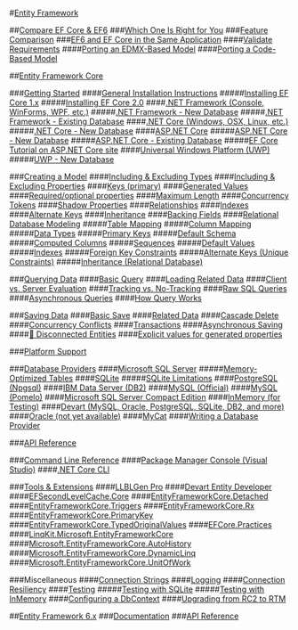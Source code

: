 #[Entity Framework](index.md)

##[Compare EF Core & EF6](efcore-and-ef6/index.md)
###[Which One Is Right for You](efcore-and-ef6/choosing.md)
###[Feature Comparison](efcore-and-ef6/features.md)
###[EF6 and EF Core in the Same Application](efcore-and-ef6/side-by-side.md)
####[Validate Requirements](efcore-and-ef6/porting/ensure-requirements.md)
####[Porting an EDMX-Based Model](efcore-and-ef6/porting/port-edmx.md)
####[Porting a Code-Based Model](efcore-and-ef6/porting/port-code.md)

##[Entity Framework Core](core/index.md)
<!-- Getting Started -->
###[Getting Started](core/get-started/index.md)
####[General Installation Instructions](core/get-started/general/index.md)
#####[Installing EF Core 1.x](core/get-started/general/efcore1.md)
#####[Installing EF Core 2.0](core/get-started/general/efcore2.md)
####[.NET Framework (Console, WinForms, WPF, etc.)](core/get-started/full-dotnet/index.md)
#####[.NET Framework - New Database](core/get-started/full-dotnet/new-db.md)
#####[.NET Framework - Existing Database](core/get-started/full-dotnet/existing-db.md)
####[.NET Core (Windows, OSX, Linux, etc.)](core/get-started/netcore/index.md)
#####[.NET Core - New Database](core/get-started/netcore/new-db-sqlite.md)
####[ASP.NET Core](core/get-started/aspnetcore/index.md)
#####[ASP.NET Core - New Database](core/get-started/aspnetcore/new-db.md)
#####[ASP.NET Core - Existing Database](core/get-started/aspnetcore/existing-db.md)
#####[EF Core Tutorial on ASP.NET Core site](https://docs.asp.net/en/latest/data/ef-mvc/intro.html)
####[Universal Windows Platform (UWP)](core/get-started/uwp/index.md)
#####[UWP - New Database](core/get-started/uwp/getting-started.md)
<!-- Modeling -->
###[Creating a Model](core/modeling/index.md)
####[Including & Excluding Types](core/modeling/included-types.md)
####[Including & Excluding Properties](core/modeling/included-properties.md)
####[Keys (primary)](core/modeling/keys.md)
####[Generated Values](core/modeling/generated-properties.md)
####[Required/optional properties](core/modeling/required-optional.md)
####[Maximum Length](core/modeling/max-length.md)
####[Concurrency Tokens](core/modeling/concurrency.md)
####[Shadow Properties](core/modeling/shadow-properties.md)
####[Relationships](core/modeling/relationships.md)
####[Indexes](core/modeling/indexes.md)
####[Alternate Keys](core/modeling/alternate-keys.md)
####[Inheritance](core/modeling/inheritance.md)
####[Backing Fields](core/modeling/backing-field.md)
####[Relational Database Modeling](core/modeling/relational/index.md)
#####[Table Mapping](core/modeling/relational/tables.md)
#####[Column Mapping](core/modeling/relational/columns.md)
#####[Data Types](core/modeling/relational/data-types.md)
#####[Primary Keys](core/modeling/relational/primary-keys.md)
#####[Default Schema](core/modeling/relational/default-schema.md)
#####[Computed Columns](core/modeling/relational/computed-columns.md)
#####[Sequences](core/modeling/relational/sequences.md)
#####[Default Values](core/modeling/relational/default-values.md)
#####[Indexes](core/modeling/relational/indexes.md)
#####[Foreign Key Constraints](core/modeling/relational/fk-constraints.md)
#####[Alternate Keys (Unique Constraints)](core/modeling/relational/unique-constraints.md)
#####[Inheritance (Relational Database)](core/modeling/relational/inheritance.md)
<!-- Querying -->
###[Querying Data](core/querying/index.md)
####[Basic Query](core/querying/basic.md)
####[Loading Related Data](core/querying/related-data.md)
####[Client vs. Server Evaluation](core/querying/client-eval.md)
####[Tracking vs. No-Tracking](core/querying/tracking.md)
####[Raw SQL Queries](core/querying/raw-sql.md)
####[Asynchronous Queries](core/querying/async.md)
####[How Query Works](core/querying/overview.md)
<!-- Saving -->
###[Saving Data](core/saving/index.md)
####[Basic Save](core/saving/basic.md)
####[Related Data](core/saving/related-data.md)
####[Cascade Delete](core/saving/cascade-delete.md)
####[Concurrency Conflicts](core/saving/concurrency.md)
####[Transactions](core/saving/transactions.md)
####[Asynchronous Saving](core/saving/async.md)
####[🔧 Disconnected Entities](core/saving/disconnected-entities.md)
####[Explicit values for generated properties](core/saving/explicit-values-generated-properties.md)
<!-- Platforms -->
###[Platform Support](core/platforms/index.md)
<!-- Providers -->
###[Database Providers](core/providers/index.md)
####[Microsoft SQL Server](core/providers/sql-server/index.md)
#####[Memory-Optimized Tables](core/providers/sql-server/memory-optimized-tables.md)
####[SQLite](core/providers/sqlite/index.md)
#####[SQLite Limitations](core/providers/sqlite/limitations.md)
####[PostgreSQL (Npgsql)](core/providers/npgsql/index.md)
####[IBM Data Server (DB2)](core/providers/ibm/index.md)
####[MySQL (Official)](core/providers/mysql/index.md)
####[MySQL (Pomelo)](core/providers/pomelo/index.md)
####[Microsoft SQL Server Compact Edition](core/providers/sql-compact/index.md)
####[InMemory (for Testing)](core/providers/in-memory/index.md)
####[Devart (MySQL, Oracle, PostgreSQL, SQLite, DB2, and more)](core/providers/devart/index.md)
####[Oracle (not yet available)](core/providers/oracle/index.md)
####[MyCat](core/providers/my-cat/index.md)
####[Writing a Database Provider](core/providers/writing-a-provider.md)
<!-- API Reference -->
###[API Reference](https://docs.microsoft.com/ef/core/api)
<!-- Command line Reference -->
###[Command Line Reference](core/miscellaneous/cli/index.md)
####[Package Manager Console (Visual Studio)](core/miscellaneous/cli/powershell.md)
####[.NET Core CLI](core/miscellaneous/cli/dotnet.md)
<!-- Extensions -->
###[Tools & Extensions](core/extensions/index.md)
####[LLBLGen Pro](core/extensions/llbl-gen-pro.md)
####[Devart Entity Developer](core/extensions/devart-entity-developer.md)
####[EFSecondLevelCache.Core](core/extensions/efsecondlevelcache-core.md)
####[EntityFrameworkCore.Detached](core/extensions/entityframeworkcore-detached.md)
####[EntityFrameworkCore.Triggers](core/extensions/entityframeworkcore-triggers.md)
####[EntityFrameworkCore.Rx](core/extensions/entityframeworkcore-rx.md)
####[EntityFrameworkCore.PrimaryKey](core/extensions/entityframeworkcore-primarykey.md)
####[EntityFrameworkCore.TypedOriginalValues](core/extensions/entityframeworkcore-typedoriginalvalues.md)
####[EFCore.Practices](core/extensions/efcore-practices.md)
####[LinqKit.Microsoft.EntityFrameworkCore](core/extensions/linqkit.md)
####[Microsoft.EntityFrameworkCore.AutoHistory](core/extensions/autohistory.md)
####[Microsoft.EntityFrameworkCore.DynamicLinq](core/extensions/dynamiclinq.md)
####[Microsoft.EntityFrameworkCore.UnitOfWork](core/extensions/unitofwork.md)
<!-- Miscellaneous -->
###Miscellaneous
####[Connection Strings](core/miscellaneous/connection-strings.md)
####[Logging](core/miscellaneous/logging.md)
####[Connection Resiliency](core/miscellaneous/connection-resiliency.md)
####[Testing](core/miscellaneous/testing/index.md)
#####[Testing with SQLite](core/miscellaneous/testing/sqlite.md)
#####[Testing with InMemory](core/miscellaneous/testing/in-memory.md)
####[Configuring a DbContext](core/miscellaneous/configuring-dbcontext.md)
####[Upgrading from RC2 to RTM](core/miscellaneous/rc2-rtm-upgrade.md)

##[Entity Framework 6.x](ef6/index.md)
###[Documentation](http://msdn.com/data/ef)
###[API Reference](https://msdn.microsoft.com/library/dn223258(v=vs.113).aspx)

